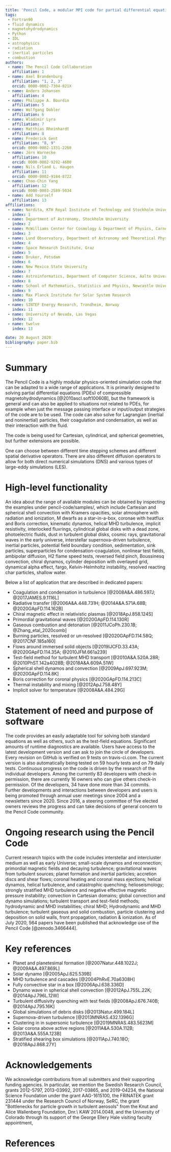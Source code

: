 ```yaml
---
title: 'Pencil Code, a modular MPI code for partial differential equation: multipurpose and multiuser-maintained'
tags:
 - Fortran90
 - fluid dynamics
 - magnetohydrodynamics
 - Python
 - IDL
 - astrophysics
 - radiation
 - inertial particles
 - combustion
authors:
 - name: The Pencil Code Collaboration
   affiliation: 1
 - name: Axel Brandenburg
   affiliation: "1, 2, 3"
   orcid: 0000-0002-7304-021X
 - name: Anders Johansen
   affiliation: 4
 - name: Philippe A. Bourdin
   affiliation: 5
 - name: Wolfgang Dobler
   affiliation: 6
 - name: Wladimir Lyra
   affiliation: 7
 - name: Matthias Rheinhardt
   affiliation: 8
 - name: Frederick Gent
   affiliation: "8, 9"
   orcid: 0000-0002-1331-2260
 - name: Jörn Warnecke
   affiliation: 10
   orcid: 0000-0002-9292-4600
 - name: Nils Erland L. Haugen
   affiliation: 11
   orcid: 0000-0002-9184-8722
 - name: Chao-Chin Yang
   affiliation: 12
   orcid: 0000-0003-2589-5034
 - name: Add Yourself
   affiliation: 13
affiliations:
 - name: Nordita, KTH Royal Institute of Technology and Stockholm University
   index: 1
 - name: Department of Astronomy, Stockholm University
   index: 2
 - name: McWilliams Center for Cosmology & Department of Physics, Carnegie Mellon University
   index: 3
 - name: Lund Observatory, Department of Astronomy and Theoretical Physics, Lund University
   index: 4
 - name: Space Research Institute, Graz
   index: 5
 - name: Bruker, Potsdam
   index: 6
 - name: New Mexico State University
   index: 7
 - name: Astroinformatics, Department of Computer Science, Aalto University
   index: 8
 - name: School of Mathematics, Statistics and Physics, Newcastle University 
   index: 9
 - name: Max Planck Institute for Solar System Research 
   index: 10
 - name: SINTEF Energy Research, Trondheim, Norway
   index: 11
 - name: University of Nevada, Las Vegas
   index: 12
 - name: twelve
   index: 13

date: 20 August 2020
bibliography: paper.bib
---
```


# Summary

The Pencil Code is a highly modular physics-oriented simulation code
that can be adapted to a wide range of applications.
It is primarily designed to solving partial differential equations
(PDEs) of compressible magnetohydrodynamics [@2010ascl.soft10060B],
but the framework is general and can also be applied to situations not
related to PDEs, for example when just the message passing interface or
input/output strategies of the code are to be used.
The code can also solve for Lagrangian (inertial and noninertial)
particles, their coagulation and condensation, as well as their
interaction with the fluid.

The code is being used for Cartesian, cylindrical, and spherical geometries,
but further extensions are possible.
<!--- AB: comment for Joern, and commented out Yin--Yang
A preliminary implementation of a Yin--Yang mesh is also in place.
--->
One can choose between different time stepping schemes and different
spatial derivative operators.
There are also different diffusion operators to allow for both direct numerical
simulations (DNS) and various types of large-eddy simulations (LES).

# High-level functionality

An idea about the range of available modules can be obtained by inspecting
the examples under pencil-code/samples/, which include Cartesian and
spherical shell convection with Kramers opacities, 
solar atmosphere with radiation and ionization, M dwarfs as a star-in-a-box, 
coronae with heatflux and Boris correction, kinematic dynamos,
helical MHD turbulence, implicit resistivity, interlocked fluxrings,
cylindrical global disks with a dead zone, photoelectric fluids, 
dust in turbulent global disks, cosmic rays, gravitational waves
in the early universe, interstellar supernova-driven turbulence,
inertial particles, potential field boundary condition, sedimentation, sink particles, 
superparticles for condensation-coagulation, nonlinear test fields, ambipolar diffusion,
H2 flame speed tests, reversed field pinch, Boussinesq convection, chiral
dynamos, cylinder deposition with overlayed grid, dynamical alpha effect,
fargo, Kelvin-Helmholtz instability, resolved reacting char particles, shallow water.

Below a list of application that are described in dedicated papers:

* Coagulation and condensation in turbulence [@2008A&A.486.597J; @2017JAMES.9.1116L]
* Radiative transfer [@2006A&A.448.731H; @2014A&A.571A.68B; @2020GApFD.114.162B]
* Chiral magnetic effect in relativistic plasmas [@2018ApJ.858.124S]
* Primordial gravitational waves [@2020GApFD.114.130R]
* Gaseous combustion and detonation [@2011JCoPh.230.1B; @Zhang_etal_2020comb]
* Burning particles, resolved or un-resolved [@2020GApFD.114.58Q; @2017CNF.185a160]
* Flows around immersed solid objects [@2019IJCFD.33.43A; @2020GApFD.114.35A; @2010JFM.661a239]
* Test-field method for turbulent MHD transport [@2010A&A.520A.28R; @2010PhST.142a4028B; @2018A&A.609A.51W]
* Spherical shell dynamos and convection [@2009ApJ.697.923M; @2020GApFD.114.8K]
* Boris correction for coronal physics [@2020GApFD.114.213C]
* Thermal instability and mixing [@2012ApJ.758.48Y]
* Implicit solver for temperature [@2008A&A.484.29G]

# Statement of need and purpose of software

The code provides an easily adaptable tool for solving both standard
equations as well as others, such as the test-field equations.
Significant amounts of runtime diagnostics are available.
Users have access to the latest development version and can ask to
join the circle of developers.
Every revision on GitHub is verified on 9 tests on travis-ci.com.
The current version is also automatically being tested on 59 hourly
tests and on 79 daily tests.
Continuous progress on the code is driven by the research of the
individual developers.
Among the currently 83 developers with check-in permission, there are
currently 16 owners who can give others check-in permission.
Of the developers, 34 have done more than 34 commits.
Further developments and interactions between developers and users is
being promoted through annual user meetings since 2004 and a newsletters
since 2020.
Since 2016, a steering committee of five elected owners reviews the
progress and can take decisions of general concern to the Pencil Code
community.

# Ongoing research using the Pencil Code

Current research topics with the code includes
interstellar and intercluster medium as well as early Universe;
small-scale dynamos and reconnection;
primordial magnetic fields and decaying turbulence;
gravitational waves from turbulent sources;
planet formation and inertial particles;
accretion discs and shear flows;
coronal heating and coronal mass ejections;
helical dynamos, helical turbulence, and catastrophic quenching;
helioseismology;
strongly stratified MHD turbulence and negative effective magnetic pressure instability;
convection in Cartesian domains;
global convection and dynamo simulations;
turbulent transport and test-field methods;
hydrodynamic and MHD instabilities;
chiral MHD;
Hydrodynamic and MHD turbulence;
turbulent gaseous and solid combustion, particle clustering and deposition on solid walls,
front propagation, radiation & ionization.
As of July 2020, 564 papers have been published that acknowledge use of
the Pencil Code [@zenodo.3466444].

# Key references

* Planet and planetesimal formation [@2007Natur.448.1022J; @2009A&A.497.869L]
* Solar dynamo [@2005ApJ.625.539B]
* MHD turbulence and cascades [@2004PhRvE.70a6308H]
* Fully convective star in a box [@2006ApJ.638.336D]
* Dynamo wave in spherical shell convection [@2012ApJ.755L.22K; @2014ApJ.796L.12W]
* Turbulent diffusivity quenching with test fields [@2008ApJ.676.740B; @2014ApJ.795.16K]
* Global simulations of debris disks [@2013Natur.499.184L]
* Supernova-driven turbulence [@2013MNRAS.432.1396G]
* Clustering in in supersonic turbulence [@2019MNRAS.483.5623M]
* Solar corona above active regions [@2011A&A.530A.112B; @2013A&A.555A.123B]
* Stratified shearing box simulations [@2011ApJ.740.18O; @2018ApJ.868.27Y]

# Acknowledgements

We acknowledge contributions from all submitters and their supporting
funding agencies.
In particular, we mention the Swedish Research Council,
grants 2012-5797, 2013-03992, 2017-03865, and 2019-04234,
the National Science Foundation under the grant AAG-1615100,
the FRINATEK grant 231444 under the Research Council of Norway, SeRC,
the grant "Bottlenecks for particle growth in turbulent aerosols"
from the Knut and Alice Wallenberg Foundation, Dnr.\ KAW 2014.0048,
and the University of Colorado through its support of the
George Ellery Hale visiting faculty appointment,

# References

